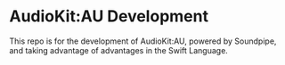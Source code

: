 AudioKit:AU Development
=======================

This repo is for the development of AudioKit:AU, powered by Soundpipe, and taking advantage of advantages in the Swift Language.
